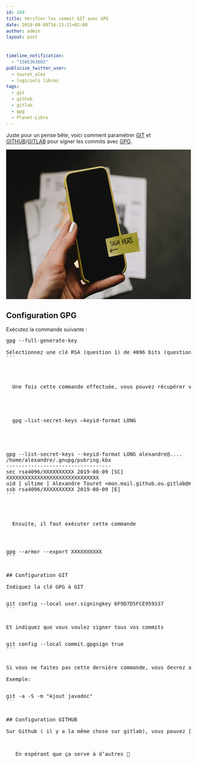```yaml
---
id: 188
title: Vérifier les commit GIT avec GPG
date: 2019-08-09T16:13:21+02:00
author: admin
layout: post


timeline_notification:
  - "1565363602"
publicize_twitter_user:
  - touret_alex
  - logiciels libres
tags:
  - git
  - github
  - gitlab
  - gpg
  - Planet-Libre
---
```

Juste pour un pense bête, voici comment paramétrer [GIT](https://git-scm.com/) et [GITHUB](https://github.com/)/[GITLAB](https://about.gitlab.com/) pour signer les commits avec [GPG](https://gnupg.org).

<img loading="lazy" class="aligncenter wp-image-196 size-large" src="/assets/img/posts/2019/08/kelly-sikkema-c3rk5toz0qa-unsplash.jpg?w=612" alt="" width="612" height="408" /> 

## Configuration GPG

Exécutez la commande suivante :

<pre class="prettyprint prettyprinted"><span class="s1"><span class="pln">gpg --full-generate-key

Sélectionnez une clé RSA (question 1) de 4096 bits (question 2).</span></span>
```


<p class="prettyprint prettyprinted">
  <span class="s1"><span class="pln">Une fois cette commande effectuée, vous pouvez récupérer votre clé GPG avec cette commande:</span></span>
</p>

<p class="prettyprint prettyprinted">
  <span class="s1"><span class="pln">gpg &#8211;list-secret-keys &#8211;keyid-format LONG<br /> </span></span>
</p>

<pre>gpg --list-secret-keys --keyid-format LONG alexandre@....
/home/alexandre/.gnupg/pubring.kbx
----------------------------------
sec rsa4096/XXXXXXXXXX 2019-08-09 [SC]
XXXXXXXXXXXXXXXXXXXXXXXXXXXXXX
uid [ ultime ] Alexandre Touret &lt;mon.mail.github.ou.gitlab@monprovider.fr&gt;
ssb rsa4096/XXXXXXXXXX 2019-08-09 [E]
```


<p class="prettyprint prettyprinted">
  <span class="s1"><span class="pln">Ensuite, il faut exécuter cette commande </span></span>
</p>

<pre>gpg --armor --export XXXXXXXXXX
```


## Configuration GIT

Indiquez la clé GPG à GIT

<pre>git config --local user.signingkey 6F9D7D5FCE959337
```


Et indiquez que vous voulez signer tous vos commits

<pre><span class="s1"><span class="pln">git </span></span><span class="s1"><span class="pln">config </span><span class="pun">--</span><span class="kwd">local </span><span class="pln">commit</span><span class="pun">.</span><span class="pln">gpgsign </span><span class="kwd">true</span></span>
```


Si vous ne faites pas cette dernière commande, vous devrez ajouter l&rsquo;option -S à chaque exécution de la commande git commit.

Exemple:

<pre>git -a -S -m "Ajout javadoc"
```


## Configuration GITHUB

Sur Github ( il y a la même chose sur gitlab), vous pouvez [dans vos paramètres](https://github.com/settings/keys) ajouter cette clé . De cette manière, vos prochains commits envoyés seront vérifiés.

<p class="prettyprint prettyprinted">
  <span class="s1"><span class="pln"> En espérant que ça serve à d&rsquo;autres 🙂<br /> </span></span>
</p>